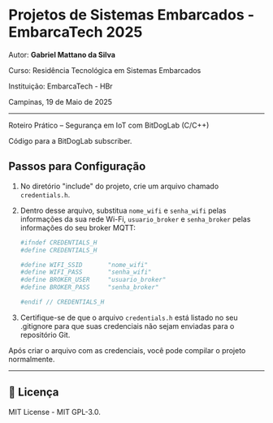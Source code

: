 # Projetos de Sistemas Embarcados - EmbarcaTech 2025

Autor: **Gabriel Mattano da Silva**

Curso: Residência Tecnológica em Sistemas Embarcados

Instituição: EmbarcaTech - HBr

Campinas, 19 de Maio de 2025

---

Roteiro Prático – Segurança em IoT com BitDogLab (C/C++)

Código para a BitDogLab subscriber.

## Passos para Configuração

1. No diretório "include" do projeto, crie um arquivo chamado `credentials.h`.
2. Dentro desse arquivo, substitua `nome_wifi` e `senha_wifi` pelas informações da sua rede Wi-Fi, `usuario_broker` e `senha_broker` pelas informações do seu broker MQTT:

    ```bash
    #ifndef CREDENTIALS_H
    #define CREDENTIALS_H

    #define WIFI_SSID       "nome_wifi"
    #define WIFI_PASS       "senha_wifi"
    #define BROKER_USER     "usuario_broker"
    #define BROKER_PASS     "senha_broker"

    #endif // CREDENTIALS_H

3. Certifique-se de que o arquivo `credentials.h` está listado no seu .gitignore para que suas credenciais não sejam enviadas para o repositório Git.

Após criar o arquivo com as credenciais, você pode compilar o projeto normalmente.

---

## 📜 Licença
MIT License - MIT GPL-3.0.